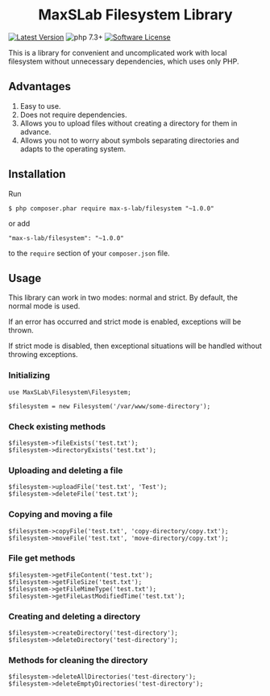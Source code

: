 <h1 align="center">
  MaxSLab Filesystem Library 
</h1>

[![Latest Version](https://img.shields.io/github/tag/max-s-lab/filesystem.svg)](https://github.com/max-s-lab/filesystem/releases)
![php 7.3+](https://img.shields.io/badge/php-min%207.3.0-blue.svg)
[![Software License](https://img.shields.io/badge/license-MIT-brightgreen.svg)](https://github.com/max-s-lab/filesystem/blob/master/LICENSE)

This is a library for convenient and uncomplicated work with local filesystem without unnecessary dependencies, which uses only PHP.

## Advantages

1. Easy to use.
2. Does not require dependencies.
3. Allows you to upload files without creating a directory for them in advance.
4. Allows you not to worry about symbols separating directories and adapts to the operating system.

## Installation
Run
```
$ php composer.phar require max-s-lab/filesystem "~1.0.0"
```

or add

```
"max-s-lab/filesystem": "~1.0.0"
```

to the ```require``` section of your `composer.json` file.

## Usage

This library can work in two modes: normal and strict. By default, the normal mode is used.

If an error has occurred and strict mode is enabled, exceptions will be thrown. 

If strict mode is disabled, then exceptional situations will be handled without throwing exceptions.

### Initializing
```
use MaxSLab\Filesystem\Filesystem;

$filesystem = new Filesystem('/var/www/some-directory');
```

### Check existing methods
```
$filesystem->fileExists('test.txt');
$filesystem->directoryExists('test.txt');
```

### Uploading and deleting a file
```
$filesystem->uploadFile('test.txt', 'Test');
$filesystem->deleteFile('test.txt');
```

### Copying and moving a file
```
$filesystem->copyFile('test.txt', 'copy-directory/copy.txt');
$filesystem->moveFile('test.txt', 'move-directory/copy.txt');
```

### File get methods
```
$filesystem->getFileContent('test.txt');
$filesystem->getFileSize('test.txt');
$filesystem->getFileMimeType('test.txt');
$filesystem->getFileLastModifiedTime('test.txt');
```

### Creating and deleting a directory
```
$filesystem->createDirectory('test-directory');
$filesystem->deleteDirectory('test-directory');
```

### Methods for cleaning the directory
```
$filesystem->deleteAllDirectories('test-directory');
$filesystem->deleteEmptyDirectories('test-directory');
```
